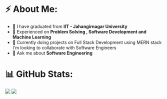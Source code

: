 # ⚡ About Me:
- 🔭 I have graduated from **IIT - Jahangirnagar University**
- 💫 Experienced on **Problem Solving , Software Development and Machine Learning**  
- 🌱 Currently doing projects on Full Stack Development using MERN stack<br>I'm looking to collaborate with Software Engineers <br>
- 💬 Ask me about **Software Engineering**

# 📊 GitHub Stats:
![](https://github-readme-stats.vercel.app/api?username=mMaruf1998&theme=default_repocard&hide_border=false&include_all_commits=false&count_private=true)
![](https://github-readme-streak-stats.herokuapp.com/?user=mMaruf1998&theme=default_repocard&hide_border=false)<br/>

